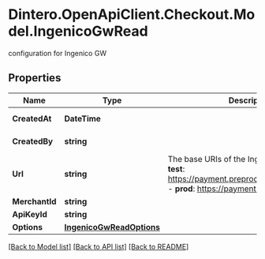 # Dintero.OpenApiClient.Checkout.Model.IngenicoGwRead
configuration for Ingenico GW 

## Properties

Name | Type | Description | Notes
------------ | ------------- | ------------- | -------------
**CreatedAt** | **DateTime** |  | [optional] [readonly] 
**CreatedBy** | **string** |  | [optional] [readonly] 
**Url** | **string** | The base URIs of the Ingenico Direct APIs:  - **test**: https://payment.preprod.direct.ingenico.com - **prod**: https://payment.direct.ingenico.com  | 
**MerchantId** | **string** |  | 
**ApiKeyId** | **string** |  | 
**Options** | [**IngenicoGwReadOptions**](IngenicoGwReadOptions.md) |  | [optional] 

[[Back to Model list]](../README.md#documentation-for-models) [[Back to API list]](../README.md#documentation-for-api-endpoints) [[Back to README]](../README.md)

